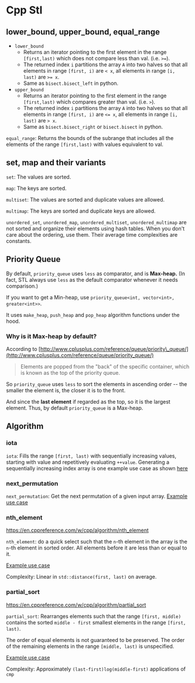 # Cpp Stl

## lower\_bound, upper\_bound, equal\_range

* `lower_bound`
  * Returns an iterator pointing to the first element in the range `[first,last)` which does not compare less than val. \(i.e. `>=`\).
  * The returned index `i` partitions the array `A` into two halves so that all elements in range `[first, i)` are `< x`, all elements in range `[i, last)` are `>= x`.
  * Same as `bisect.bisect_left` in python.
* `upper_bound`
  * Returns an iterator pointing to the first element in the range `[first,last)` which compares greater than val. \(i.e. `>`\).
  * The returned index `i` partitions the array `A` into two halves so that all elements in range `[first, i)` are `<= x`, all elements in range `[i, last)` are `> x`.
  * Same as `bisect.bisect_right` or `bisect.bisect` in python.

`equal_range`: Returns the bounds of the subrange that includes all the elements of the range `[first,last)` with values equivalent to val.

## set, map and their variants

`set`: The values are sorted.

`map`: The keys are sorted.

`multiset`: The values are sorted and duplicate values are allowed.

`multimap`: The keys are sorted and duplicate keys are allowed.

`unordered_set`, `unordered_map`, `unordered_multiset`, `unordered_multimap` are not sorted and organize their elements using hash tables. When you don't care about the ordering, use them. Their average time complexities are constants.

## Priority Queue

By default, `priority_queue` uses `less` as comparator, and is **Max-heap.** \(In fact, STL always use `less` as the default comparator whenever it needs comparison.\)

If you want to get a Min-heap, use `priority_queue<int, vector<int>, greater<int>>`.

It uses `make_heap`, `push_heap` and `pop_heap` algorithm functions under the hood.

### Why is it Max-heap by default?

According to [http://www.cplusplus.com/reference/queue/priority\_queue/](http://www.cplusplus.com/reference/queue/priority_queue/)

> Elements are popped from the "back" of the specific container, which is known as the top of the priority queue.

So `priority_queue` uses `less` to sort the elements in ascending order -- the smaller the element is, the closer it is to the front.

And since the **last element** if regarded as the top, so it is the largest element. Thus, by default `priority_queue` is a Max-heap.

## Algorithm

### iota

`iota`: Fills the range `[first, last)` with sequentially increasing values, starting with value and repetitively evaluating `++value`. Generating a sequentially increasing index array is one example use case as shown [here](https://leetcode.com/problems/maximum-profit-in-job-scheduling/discuss/409188/C%2B%2B-with-picture)

### next_permutation

`next_permutation`: Get the next permutation of a given input array. [Example use case](https://github.com/lzl124631x/LeetCode/tree/master/leetcode/556.%20Next%20Greater%20Element%20III)

### nth_element

https://en.cppreference.com/w/cpp/algorithm/nth_element

`nth_element`: do a quick select such that the `n`-th element in the array is the `n`-th element in sorted order. All elements before it are less than or equal to it.

[Example use case](https://leetcode.com/problems/the-k-strongest-values-in-an-array/discuss/674384/C%2B%2BJavaPython-Two-Pointers-%2B-3-Bonuses)

Complexity: Linear in `std::distance(first, last)` on average.

### partial_sort

https://en.cppreference.com/w/cpp/algorithm/partial_sort

`partial_sort`: Rearranges elements such that the range `[first, middle)` contains the sorted `middle - first` smallest elements in the range `[first, last)`.

The order of equal elements is not guaranteed to be preserved. The order of the remaining elements in the range `[middle, last)` is unspecified.

[Example use case](https://leetcode.com/problems/the-k-strongest-values-in-an-array/discuss/674384/C%2B%2BJavaPython-Two-Pointers-%2B-3-Bonuses)

Complexity: Approximately `(last-first)log(middle-first)` applications of `cmp`
